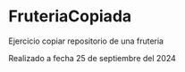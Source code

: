 # FruteriaCopiada
Ejercicio copiar repositorio de una fruteria

Realizado a fecha 25 de septiembre del 2024
